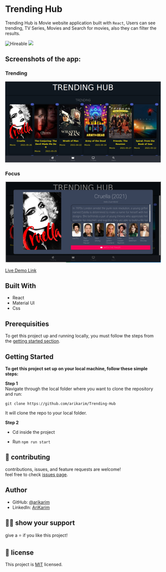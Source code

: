 # Trending Hub

Trending Hub is Movie website application built with `React`, Users can see trending, TV Series, Movies and Search for movies, also they can filter the results.

![Hireable](https://img.shields.io/badge/Hireable-yes-success) ![](https://img.shields.io/badge/Mobile--responsive-yes-green) 



## Screenshots of the app:

### Trending
![image](./src/img/s1.png)

### Focus
![image](./src/img/s3.png)

[Live Demo Link](https://arikarim.me/Trending-Hub/)

## Built With

- React
- Material UI
- Css

## Prerequisities

To get this project up and running locally, you must follow the steps from the [getting started section](#getting-started).

## Getting Started

**To get this project set up on your local machine, follow these simple steps:**

**Step 1**<br>
Navigate through the local folder where you want to clone the repository and run: <br>

```
git clone https://github.com/arikarim/Trending-Hub 
```
It will clone the repo to your local folder.

**Step 2**<br>
- Cd inside the project

- Run `npm run start`


## 🤝 contributing

contributions, issues, and feature requests are welcome!<br/>feel free to check [issues page](https://github.com/arikarim/Weather-Wide/issues).

## Author

- GitHub: [@arikarim](https://github.com/arikarim)
- LinkedIn: [AriKarim](https://www.linkedin.com/in/ari-karim-523bb81b3)

## 🙋‍♂ show your support

give a ⭐️ if you like this project!

## 📝 license



This project is [MIT](LICENSE) licensed.
